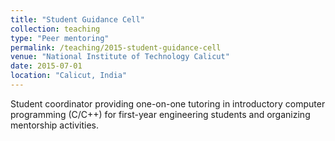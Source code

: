 ```yaml
---
title: "Student Guidance Cell"
collection: teaching
type: "Peer mentoring"
permalink: /teaching/2015-student-guidance-cell
venue: "National Institute of Technology Calicut"
date: 2015-07-01
location: "Calicut, India"
---
```


Student coordinator providing one-on-one tutoring in introductory computer programming (C/C++) for first-year engineering students and organizing mentorship activities.

